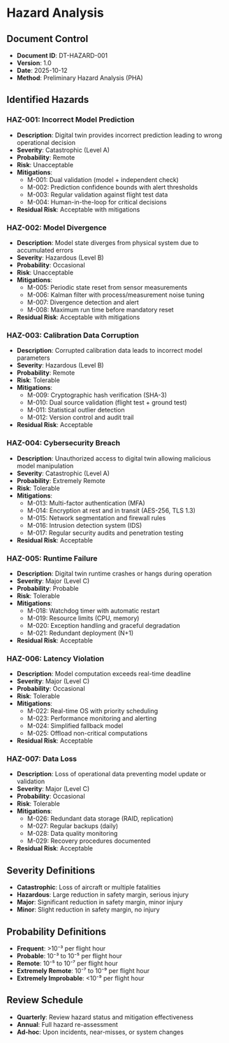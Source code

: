 # Hazard Analysis

## Document Control
- **Document ID**: DT-HAZARD-001
- **Version**: 1.0
- **Date**: 2025-10-12
- **Method**: Preliminary Hazard Analysis (PHA)

## Identified Hazards

### HAZ-001: Incorrect Model Prediction
- **Description**: Digital twin provides incorrect prediction leading to wrong operational decision
- **Severity**: Catastrophic (Level A)
- **Probability**: Remote
- **Risk**: Unacceptable
- **Mitigations**:
  - M-001: Dual validation (model + independent check)
  - M-002: Prediction confidence bounds with alert thresholds
  - M-003: Regular validation against flight test data
  - M-004: Human-in-the-loop for critical decisions
- **Residual Risk**: Acceptable with mitigations

### HAZ-002: Model Divergence
- **Description**: Model state diverges from physical system due to accumulated errors
- **Severity**: Hazardous (Level B)
- **Probability**: Occasional
- **Risk**: Unacceptable
- **Mitigations**:
  - M-005: Periodic state reset from sensor measurements
  - M-006: Kalman filter with process/measurement noise tuning
  - M-007: Divergence detection and alert
  - M-008: Maximum run time before mandatory reset
- **Residual Risk**: Acceptable with mitigations

### HAZ-003: Calibration Data Corruption
- **Description**: Corrupted calibration data leads to incorrect model parameters
- **Severity**: Hazardous (Level B)
- **Probability**: Remote
- **Risk**: Tolerable
- **Mitigations**:
  - M-009: Cryptographic hash verification (SHA-3)
  - M-010: Dual source validation (flight test + ground test)
  - M-011: Statistical outlier detection
  - M-012: Version control and audit trail
- **Residual Risk**: Acceptable

### HAZ-004: Cybersecurity Breach
- **Description**: Unauthorized access to digital twin allowing malicious model manipulation
- **Severity**: Catastrophic (Level A)
- **Probability**: Extremely Remote
- **Risk**: Tolerable
- **Mitigations**:
  - M-013: Multi-factor authentication (MFA)
  - M-014: Encryption at rest and in transit (AES-256, TLS 1.3)
  - M-015: Network segmentation and firewall rules
  - M-016: Intrusion detection system (IDS)
  - M-017: Regular security audits and penetration testing
- **Residual Risk**: Acceptable

### HAZ-005: Runtime Failure
- **Description**: Digital twin runtime crashes or hangs during operation
- **Severity**: Major (Level C)
- **Probability**: Probable
- **Risk**: Tolerable
- **Mitigations**:
  - M-018: Watchdog timer with automatic restart
  - M-019: Resource limits (CPU, memory)
  - M-020: Exception handling and graceful degradation
  - M-021: Redundant deployment (N+1)
- **Residual Risk**: Acceptable

### HAZ-006: Latency Violation
- **Description**: Model computation exceeds real-time deadline
- **Severity**: Major (Level C)
- **Probability**: Occasional
- **Risk**: Tolerable
- **Mitigations**:
  - M-022: Real-time OS with priority scheduling
  - M-023: Performance monitoring and alerting
  - M-024: Simplified fallback model
  - M-025: Offload non-critical computations
- **Residual Risk**: Acceptable

### HAZ-007: Data Loss
- **Description**: Loss of operational data preventing model update or validation
- **Severity**: Major (Level C)
- **Probability**: Occasional
- **Risk**: Tolerable
- **Mitigations**:
  - M-026: Redundant data storage (RAID, replication)
  - M-027: Regular backups (daily)
  - M-028: Data quality monitoring
  - M-029: Recovery procedures documented
- **Residual Risk**: Acceptable

## Severity Definitions
- **Catastrophic**: Loss of aircraft or multiple fatalities
- **Hazardous**: Large reduction in safety margin, serious injury
- **Major**: Significant reduction in safety margin, minor injury
- **Minor**: Slight reduction in safety margin, no injury

## Probability Definitions
- **Frequent**: >10⁻³ per flight hour
- **Probable**: 10⁻³ to 10⁻⁵ per flight hour
- **Remote**: 10⁻⁵ to 10⁻⁷ per flight hour
- **Extremely Remote**: 10⁻⁷ to 10⁻⁹ per flight hour
- **Extremely Improbable**: <10⁻⁹ per flight hour

## Review Schedule
- **Quarterly**: Review hazard status and mitigation effectiveness
- **Annual**: Full hazard re-assessment
- **Ad-hoc**: Upon incidents, near-misses, or system changes
